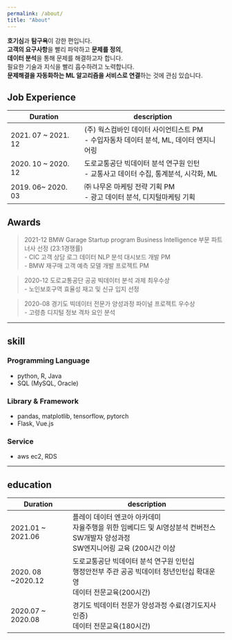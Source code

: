 ```yaml
---
permalink: /about/
title: "About"
---
```


**호기심**과 **탐구욕**이 강한 편입니다. <br>
**고객의 요구사항**을 빨리 파악하고 **문제를 정의**, <br>
**데이터 분석**을 통해 문제를 해결하고자 합니다. <br>
필요한 기술과 지식을 빨리 흡수하려고 노력합니다.<br>
**문제해결을 자동화하는 ML 알고리즘을 서비스로 연결**하는 것에 관심 있습니다. 

## Job Experience

| Duration                                        | description                                          |
| ------------------------------------------- | ----------------------------------------------------- |
| 2021. 07 ~ 2021. 12 | (주) 웍스컴바인 데이터 사이언티스트 PM <br> - 수입자동차 데이터 분석, ML, 데이터 엔지니어링  |
| 2020. 10 ~ 2020. 12 | 도로교통공단 빅데이터 분석 연구원 인턴 <br> - 교통사고 데이터 수집, 통계분석, 시각화, ML |
| 2019. 06~ 2020. 03 | ㈜ 나무온 마케팅 전략 기획 PM <br> - 광고 데이터 분석, 디지털마케팅 기획 | 


## Awards


> 2021-12 BMW Garage Startup program Business Intelligence 부문 파트너사 선정 (23:1경쟁률)
<br>- CIC 고객 상담 로그 데이터 NLP 분석 대시보드 개발 PM
<br>- BMW 재구매 고객 예측 모델 개발 프로젝트 PM

  
> 2020-12 도로교통공단 공공 빅데이터 분석 과제 최우수상 
<br>- 노인보호구역 효율성 재고 및 신규 입지 선정


> 2020-08 경기도 빅데이터 전문가 양성과정 파이널 프로젝트 우수상
<br>- 고령층 디지털 정보 격차 요인 분석

---

## skill

### Programming Language

- python, R, Java
- SQL (MySQL, Oracle)

### Library & Framework
- pandas, matplotlib, tensorflow, pytorch
- Flask, Vue.js

### Service
- aws ec2, RDS

---

## education

| Duration                                    | description                                          |
| ------------------------------------------- | ----------------------------------------------------- |
| 2021.01 ~ 2021.06  | 플레이 데이터 엔코아 아카데미 <br> 자율주행을 위한 임베디드 및 AI영상분석 컨버전스 SW개발자 양성과정 <br> SW엔지니어링 교육 (200시간 이상 | 
| 2020. 08 ~2020.12  | 도로교통공단 빅데이터 분석 연구원 인턴십 <br> 행정안전부 주관 공공 빅데이터 청년인턴십 확대운영<br>데이터 전문교육(200시간)  |
| 2020.07 ~ 2020.08  | 경기도 빅데이터 전문가 양성과정 수료(경기도지사 인증) <br> 데이터 전문교육(180시간) |
